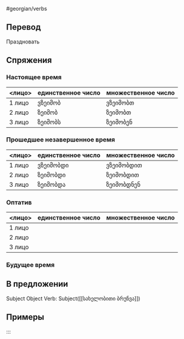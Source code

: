 #georgian/verbs 
## Перевод
Праздновать
## Спряжения
### Настоящее время
<лицо>|единственное число|множественное число
--------|---------------------|------------------------
1 лицо | ვზეიმობ | ვზეიმობთ
2 лицо | ზეიმობ | ზეიმობთ
3 лицо | ზეიმობს | ზეიმობენ
### Прошедшее незавершенное время
<лицо>|единственное число|множественное число
--------|---------------------|------------------------
1 лицо | ვზეიმობდი | ვზეიმობდით
2 лицо | ზეიმობდი | ზეიმობდით
3 лицо | ზეიმობდა | ზეიმობდნენ
### Оптатив
<лицо>|единственное число|множественное число
--------|---------------------|------------------------
1 лицо | | 
2 лицо | | 
3 лицо | | 
### Будущее время
## В предложении
Subject Object Verb: Subject([[სახელობითი ბრუნვა]])
## Примеры
:::
